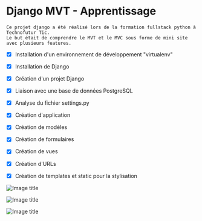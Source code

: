 # Django MVT - Apprentissage

```
Ce projet django a été réalisé lors de la formation fullstack python à Technofutur Tic.
Le but était de comprendre le MVT et le MVC sous forme de mini site avec plusieurs features.
```
- [x] Installation d'un environnement de développement "virtualenv"
- [x] Installation de Django
- [x] Création d'un projet Django

- [x] Liaison avec une base de données PostgreSQL
- [x] Analyse du fichier settings.py
- [x] Création d'application

- [x] Création de modèles
- [x] Création de formulaires
- [x] Création de vues
- [x] Création d'URLs

- [x] Création de templates et static pour la stylisation


![Image title](#)

![Image title](#)

![Image title](#)